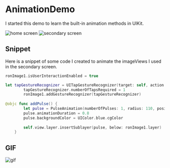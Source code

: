 # AnimationDemo
I started this demo to learn the built-in animation methods in UIKit. 

![home screen](Assests/homescreen.png)
![secondary screen](Assests/secondaryscreen.png)

## Snippet
Here is a snippet of some code I created to animate the imageViews I used in the secondary screen.

```swift
ronImage1.isUserInteractionEnabled = true

let tapGestureRecognizer = UITapGestureRecognizer(target: self, action: #selector(PulseController.addPulse))
        tapGestureRecognizer.numberOfTapsRequired = 1
        ronImage1.addGestureRecognizer(tapGestureRecognizer)
        
@objc func addPulse() {
        let pulse = PulseAnimation(numberOfPulses: 1, radius: 110, position: ronImage1.center)
        pulse.animationDuration = 0.8
        pulse.backgroundColor = UIColor.blue.cgColor
        
        self.view.layer.insertSublayer(pulse, below: ronImage1.layer)
    }
```

## GIF

![gif](Assests/app.gif)
